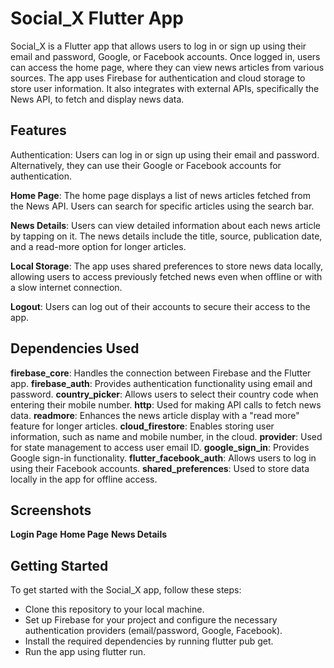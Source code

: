 # Social_X Flutter App
Social_X is a Flutter app that allows users to log in or sign up using their email and password, Google, or Facebook accounts. Once logged in, users can access the home page, where they can view news articles from various sources. The app uses Firebase for authentication and cloud storage to store user information. It also integrates with external APIs, specifically the News API, to fetch and display news data.

## Features
Authentication: Users can log in or sign up using their email and password. Alternatively, they can use their Google or Facebook accounts for authentication.

<b>Home Page</b>: The home page displays a list of news articles fetched from the News API. Users can search for specific articles using the search bar.

<b>News Details</b>: Users can view detailed information about each news article by tapping on it. The news details include the title, source, publication date, and a read-more option for longer articles.

<b>Local Storage</b>: The app uses shared preferences to store news data locally, allowing users to access previously fetched news even when offline or with a slow internet connection.

<b>Logout</b>: Users can log out of their accounts to secure their access to the app.

## Dependencies Used
<b>firebase_core</b>: Handles the connection between Firebase and the Flutter app.
<b>firebase_auth</b>: Provides authentication functionality using email and password.
<b>country_picker</b>: Allows users to select their country code when entering their mobile number.
<b>http</b>: Used for making API calls to fetch news data.
<b>readmore</b>: Enhances the news article display with a "read more" feature for longer articles.
<b>cloud_firestore</b>: Enables storing user information, such as name and mobile number, in the cloud.
<b>provider</b>: Used for state management to access user email ID.
<b>google_sign_in</b>: Provides Google sign-in functionality.
<b>flutter_facebook_auth</b>: Allows users to log in using their Facebook accounts.
<b>shared_preferences</b>: Used to store data locally in the app for offline access.


## Screenshots
<b>Login Page</b>
<b>Home Page</b>
<b>News Details</b>

## Getting Started
To get started with the Social_X app, follow these steps:
<ul>
<li>Clone this repository to your local machine.</li>
<li>Set up Firebase for your project and configure the necessary authentication providers (email/password, Google, Facebook).</li>
<li>Install the required dependencies by running flutter pub get.</li>
<li>Run the app using flutter run.</li>
</ul>





